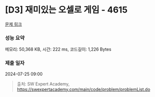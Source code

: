 # [D3] 재미있는 오셀로 게임 - 4615 

[문제 링크](https://swexpertacademy.com/main/code/problem/problemDetail.do?contestProbId=AWQmA4uK8ygDFAXj) 

### 성능 요약

메모리: 50,368 KB, 시간: 222 ms, 코드길이: 1,226 Bytes

### 제출 일자

2024-07-25 09:00



> 출처: SW Expert Academy, https://swexpertacademy.com/main/code/problem/problemList.do